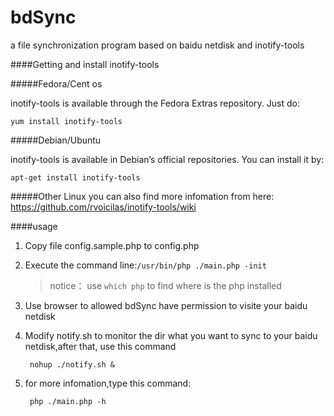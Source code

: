 bdSync
======

a file synchronization program based on baidu netdisk and inotify-tools

####Getting and install inotify-tools

#####Fedora/Cent os

inotify-tools is available through the Fedora Extras repository. Just do:

    yum install inotify-tools

#####Debian/Ubuntu

inotify-tools is available in Debian’s official repositories. You can install it by:

    apt-get install inotify-tools

#####Other Linux
 you can also find more infomation from here: <https://github.com/rvoicilas/inotify-tools/wiki>
 
 
####usage
1. Copy file config.sample.php to config.php
2. Execute the command line:`/usr/bin/php ./main.php -init`
       
      >notice：
      use `which php` to find where is the php installed

3. Use browser to allowed bdSync have permission to visite your baidu netdisk
4. Modify notify.sh to monitor the dir what you want to sync to your baidu netdisk,after that, use this command
    	
    	nohup ./notify.sh & 
5. for more infomation,type this command:

		php ./main.php -h
    	